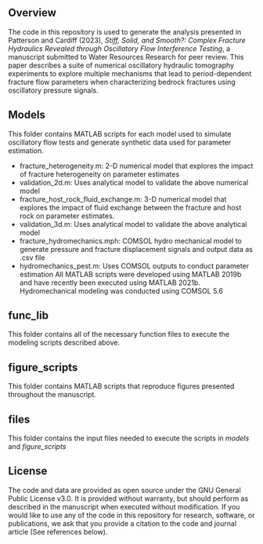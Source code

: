 ## Overview
The code in this repository is used to generate the analysis presented in Patterson and Cardiff (2023), _Stiff, Solid, and Smooth?: Complex Fracture Hydraulics Revealed through Oscillatory Flow Interference Testing_, a manuscript submitted to Water Resources Research for peer review. This paper describes a suite of numerical oscillatory hydraulic tomography experiments to explore multiple mechanisms that lead to period-dependent fracture flow parameters when characterizing bedrock fractures using oscillatory pressure signals. 

## Models
This folder contains MATLAB scripts for each model used to simulate oscillatory flow tests and generate synthetic data used for parameter estimation. 
* fracture_heterogeneity.m: 2-D numerical model that explores the impact of fracture heterogeneity on parameter estimates
* validation_2d.m: Uses analytical model to validate the above numerical model
* fracture_host_rock_fluid_exchange.m: 3-D numerical model that explores the impact of fluid exchange between the fracture and host rock on parameter estimates.
* validation_3d.m: Uses analytical model to validate the above analytical model
* fracture_hydromechanics.mph: COMSOL hydro mechanical model to generate pressure and fracture displacement signals and output data as .csv file
* hydromechanics_pest.m: Uses COMSOL outputs to conduct parameter estimation 
All MATLAB scripts were developed using MATLAB 2019b and have recently been executed using MATLAB 2021b. Hydromechanical modeling was conducted using COMSOL 5.6

## func_lib
This folder contains all of the necessary function files to execute the modeling scripts described above.

## figure_scripts
This folder contains MATLAB scripts that reproduce figures presented throughout the manuscript.

## files
This folder contains the input files needed to execute the scripts in *models* and *figure_scripts*

## License
The code and data are provided as open source under the GNU General Public License v3.0. It is provided without warranty, but should perform as described in the manuscript when executed without modification. If you would like to use any of the code in this repository for research, software, or publications, we ask that you provide a citation to the code and journal article (See references below).